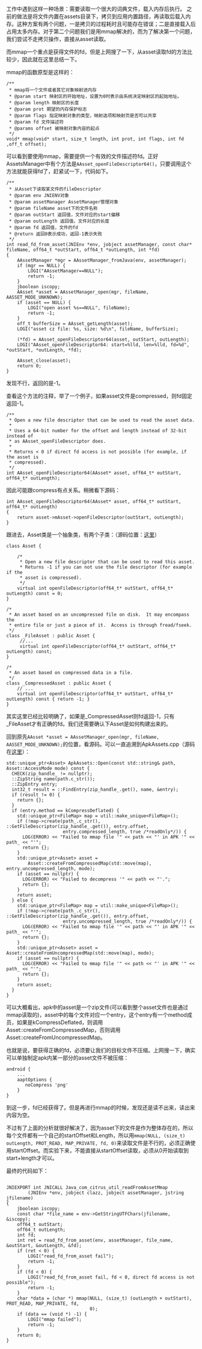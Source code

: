
工作中遇到这样一种场景：需要读取一个很大的词典文件，载入内存后执行。
之前的做法是将文件内置在assets目录下，拷贝到应用内置路径，再读取后载入内存。这种方案有两个问题，一是拷贝的过程耗时且可能存在错误；二是直接载入后占用太多内存。对于第二个问题我们是用mmap解决的，而为了解决第一个问题，我们尝试不走拷贝操作，直接从asset读取。

而mmap一个重点是获得文件的fd，但是上网搜了一下，从asset读取fd的方法比较少，因此就在这里总结一下。

mmap的函数原型是这样的：

```
/**
 * mmap将一个文件或者其它对象映射进内存
 * @param start 映射区的开始地址，设置为0时表示由系统决定映射区的起始地址。
 * @param length 映射区的长度
 * @param prot 期望的内存保护标志
 * @param flags 指定映射对象的类型，映射选项和映射页是否可以共享
 * @param fd 文件描述符
 * @params offset 被映射对象内容的起点
 */
void* mmap(void* start, size_t length, int prot, int flags, int fd ,off_t offset);

```

可以看到要使用mmap，需要提供一个有效的文件描述符fd。正好AssetsManager中有个方法是`AAsset_openFileDescriptor64()`，只要调用这个方法就能获得fd了，赶紧试一下，代码如下。

```
/**
 * 从Asset下读取某文件的fileDescriptor
 * @param env JNIENV对象
 * @param assetManager AssetManager管理对象
 * @param fileName asset下的文件名称
 * @param outStart 返回值，文件对应的start偏移
 * @param outLength 返回值，文件对应的长度
 * @param fd 返回值，文件的fd
 * @return 返回0表示成功，返回-1表示失败
 */
int read_fd_from_asset(JNIEnv *env, jobject assetManager, const char* fileName, off64_t *outStart, off64_t *outLength, int *fd)
{
    AAssetManager *mgr = AAssetManager_fromJava(env, assetManager);
    if (mgr == NULL) {
        LOGI("AAssetManager==NULL");
        return -1;
    }
    jboolean iscopy;
    AAsset *asset = AAssetManager_open(mgr, fileName, AASSET_MODE_UNKNOWN);
    if (asset == NULL) {
        LOGI("open asset %s==NULL", fileName);
        return -1;
    }
    off_t bufferSize = AAsset_getLength(asset);
    LOGI("asset cz file: %s, size: %d\n", fileName, bufferSize);

    (*fd) = AAsset_openFileDescriptor64(asset, outStart, outLength);
    LOGI("AAsset_openFileDescriptor64: start=%lld, len=%lld, fd=%d", *outStart, *outLength, *fd);

    AAsset_close(asset);
    return 0;
}
```
发现不行，返回的是-1。

查看这个方法的注释，举了一个例子，如果asset文件是compressed，则fd固定返回-1。

```
/**
 * Open a new file descriptor that can be used to read the asset data.
 *
 * Uses a 64-bit number for the offset and length instead of 32-bit instead of
 * as AAsset_openFileDescriptor does.
 *
 * Returns < 0 if direct fd access is not possible (for example, if the asset is
 * compressed).
 */
int AAsset_openFileDescriptor64(AAsset* asset, off64_t* outStart, off64_t* outLength);
```
因此可能跟compress有点关系。稍微看下源码：

```
int AAsset_openFileDescriptor64(AAsset* asset, off64_t* outStart, off64_t* outLength)
{
    return asset->mAsset->openFileDescriptor(outStart, outLength);
}
```

跟进去，Asset类是一个抽象类，有两个子类：（源码位置：[这里](https://android.googlesource.com/platform/frameworks/base/+/master/libs/androidfw/Asset.cpp)）

```
class Asset {

    /*
     * Open a new file descriptor that can be used to read this asset.
     * Returns -1 if you can not use the file descriptor (for example if the
     * asset is compressed).
     */
    virtual int openFileDescriptor(off64_t* outStart, off64_t* outLength) const = 0;
}

/*
 * An asset based on an uncompressed file on disk.  It may encompass the
 * entire file or just a piece of it.  Access is through fread/fseek.
 */
class _FileAsset : public Asset {
     //...
     virtual int openFileDescriptor(off64_t* outStart, off64_t* outLength) const;
}

/*
 * An asset based on compressed data in a file.
 */
class _CompressedAsset : public Asset {
    // ...
    virtual int openFileDescriptor(off64_t* outStart, off64_t* outLength) const { return -1; }
}
```
其实这里已经比较明确了，如果是_CompressedAsset则fd返回-1，只有_FileAsset才有正确的fd。我们还需要确认下Asset是如何构建出来的。

回到原先`AAsset *asset = AAssetManager_open(mgr, fileName, AASSET_MODE_UNKNOWN);`的位置，看源码。可以一直追溯到ApkAssets.cpp（源码在[这里](https://android.googlesource.com/platform/frameworks/base/+/master/libs/androidfw/ApkAssets.cpp)）：

```
std::unique_ptr<Asset> ApkAssets::Open(const std::string& path, Asset::AccessMode mode) const {
  CHECK(zip_handle_ != nullptr);
  ::ZipString name(path.c_str());
  ::ZipEntry entry;
  int32_t result = ::FindEntry(zip_handle_.get(), name, &entry);
  if (result != 0) {
    return {};
  }
  if (entry.method == kCompressDeflated) {
    std::unique_ptr<FileMap> map = util::make_unique<FileMap>();
    if (!map->create(path_.c_str(), ::GetFileDescriptor(zip_handle_.get()), entry.offset,
                     entry.compressed_length, true /*readOnly*/)) {
      LOG(ERROR) << "Failed to mmap file '" << path << "' in APK '" << path_ << "'";
      return {};
    }
    std::unique_ptr<Asset> asset =
        Asset::createFromCompressedMap(std::move(map), entry.uncompressed_length, mode);
    if (asset == nullptr) {
      LOG(ERROR) << "Failed to decompress '" << path << "'.";
      return {};
    }
    return asset;
  } else {
    std::unique_ptr<FileMap> map = util::make_unique<FileMap>();
    if (!map->create(path_.c_str(), ::GetFileDescriptor(zip_handle_.get()), entry.offset,
                     entry.uncompressed_length, true /*readOnly*/)) {
      LOG(ERROR) << "Failed to mmap file '" << path << "' in APK '" << path_ << "'";
      return {};
    }
    std::unique_ptr<Asset> asset = Asset::createFromUncompressedMap(std::move(map), mode);
    if (asset == nullptr) {
      LOG(ERROR) << "Failed to mmap file '" << path << "' in APK '" << path_ << "'";
      return {};
    }
    return asset;
  }
}

```

可以大概看出，apk中的asset是一个zip文件(可以看到整个asset文件也是通过mmap读取的)，asset中的每个文件对应一个entry，这个entry有一个method成员，如果是kCompressDeflated，则调用Asset::createFromCompressedMap，否则调用Asset::createFromUncompressedMap。

也就是说，要获得正确的fd，必须要让我们的目标文件不压缩。上网搜一下，确实可以单独制定apk内某一部分的asset文件不被压缩：

```
android {
    ...
    aaptOptions {
       noCompress 'png'
    }
}
```

到这一步，fd已经获得了。但是再进行mmap的时候，发现还是读不出来，读出来内容为空。

不过有了上面的分析就很好解决了，因为asset下的文件是作为整体存在的，所以每个文件都有一个自己的startOffset和Length，所以用`mmap(NULL, (size_t) outLength, PROT_READ, MAP_PRIVATE, fd, 0)`来读取文件是不行的，必须正确使用startOffset。而实验下来，不能直接从startOffset读取，必须从0开始读取到start+length才可以。

最终的代码如下：

```

JNIEXPORT int JNICALL Java_com_citrus_util_readFromAssetMmap
        (JNIEnv *env, jobject clazz, jobject assetManager, jstring jfilename)
{
    jboolean iscopy;
    const char *file_name = env->GetStringUTFChars(jfilename, &iscopy);
    off64_t outStart;
    off64_t outLength;
    int fd;
    int ret = read_fd_from_asset(env, assetManager, file_name, &outStart, &outLength, &fd);
    if (ret < 0) {
        LOGI("read_fd_from_asset fail");
        return -1;
    }
    if (fd < 0) {
        LOGI("read_fd_from_asset fail, fd < 0, direct fd access is not possible");
        return -1;
    }
    char *data = (char *) mmap(NULL, (size_t) (outLength + outStart), PROT_READ, MAP_PRIVATE, fd,
                               0);
    if (data == (void *) -1) {
        LOGI("mmap failed");
        return -1;
    }
    return 0;
}
```



